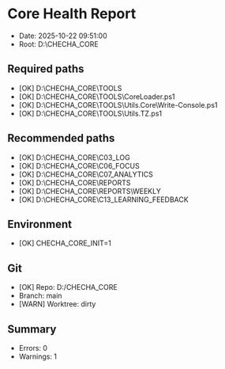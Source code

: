 # Core Health Report
- Date: 2025-10-22 09:51:00
- Root: D:\CHECHA_CORE

## Required paths
- [OK] D:\CHECHA_CORE\TOOLS
- [OK] D:\CHECHA_CORE\TOOLS\CoreLoader.ps1
- [OK] D:\CHECHA_CORE\TOOLS\Utils.Core\Write-Console.ps1
- [OK] D:\CHECHA_CORE\TOOLS\Utils.TZ.ps1

## Recommended paths
- [OK] D:\CHECHA_CORE\C03_LOG
- [OK] D:\CHECHA_CORE\C06_FOCUS
- [OK] D:\CHECHA_CORE\C07_ANALYTICS
- [OK] D:\CHECHA_CORE\REPORTS
- [OK] D:\CHECHA_CORE\REPORTS\WEEKLY
- [OK] D:\CHECHA_CORE\C13_LEARNING_FEEDBACK

## Environment
- [OK] CHECHA_CORE_INIT=1

## Git
- [OK] Repo: D:/CHECHA_CORE
- Branch: main
- [WARN] Worktree: dirty

## Summary
- Errors: 0
- Warnings: 1
